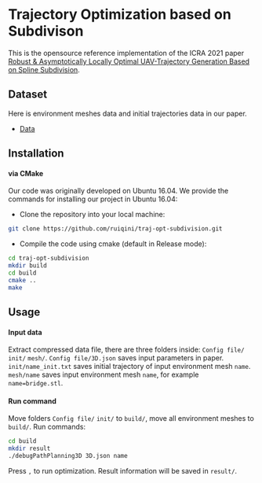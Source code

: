 # Trajectory Optimization based on Subdivison

This is the opensource reference implementation of the ICRA 2021 paper [Robust & Asymptotically Locally Optimal UAV-Trajectory Generation Based on Spline Subdivision](https://ruiqini.github.io/SubTraj/ICRA21_TrajOpt.pdf).

## Dataset
Here is environment meshes data and initial trajectories data in our paper. 

- [Data](https://drive.google.com/file/d/1DM86tO0wUNef2G3BqX1U6s52vXGT5wuf/view?usp=sharing/)


## Installation

#### via CMake

Our code was originally developed on Ubuntu 16.04. We provide the commands for installing our project in Ubuntu 16.04:

- Clone the repository into your local machine:

```bash
git clone https://github.com/ruiqini/traj-opt-subdivision.git
```

- Compile the code using cmake (default in Release mode):

```bash
cd traj-opt-subdivision
mkdir build
cd build
cmake ..
make
```

## Usage

#### Input data

Extract compressed data file, there are three folders inside: `Config file/` `init/` `mesh/`. 
`Config file/3D.json` saves input parameters in paper.
`init/name_init.txt` saves initial trajectory of input environment mesh `name`.
`mesh/name` saves input environment mesh `name`, for example `name=bridge.stl`.

#### Run command
Move folders `Config file/` `init/` to `build/`, move all environment meshes to `build/`. Run commands:
```bash
cd build
mkdir result
./debugPathPlanning3D 3D.json name
```
Press `,` to run optimization. Result information will be saved in `result/`.


